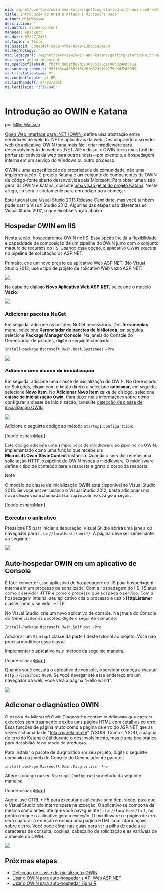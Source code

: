 ```yaml
---
uid: aspnet/overview/owin-and-katana/getting-started-with-owin-and-katana
title: Introdução ao OWIN e Katana | Microsoft Docs
author: MikeWasson
description: ''
ms.author: aspnetcontent
manager: wpickett
ms.date: 09/27/2013
ms.topic: article
ms.assetid: 6dae249f-5ac6-4f6e-bc49-13bcd5a54a70
ms.technology: ''
msc.legacyurl: /aspnet/overview/owin-and-katana/getting-started-with-owin-and-katana
msc.type: authoredcontent
ms.openlocfilehash: fb3ff1d061fb89b3236a05326c1c08b0240d5a1e
ms.sourcegitcommit: 953ff9ea4369f154d6fd0239599279ddd3280009
ms.translationtype: MT
ms.contentlocale: pt-BR
ms.lasthandoff: 07/03/2018
ms.locfileid: "37377040"
---
```

<a name="getting-started-with-owin-and-katana"></a>Introdução ao OWIN e Katana
====================
por [Mike Wasson](https://github.com/MikeWasson)

[Open Web Interface para .NET (OWIN)](http://owin.org/) define uma abstração entre servidores de web do .NET e aplicativos da web. Desacoplando o servidor web do aplicativo, OWIN torna mais fácil criar middleware para desenvolvimento de web do .NET. Além disso, o OWIN torna mais fácil de portar aplicativos da web para outros hosts&#8212;por exemplo, a hospedagem interna em um serviço do Windows ou outro processo.

OWIN é uma especificação de propriedade da comunidade, não uma implementação. O projeto Katana é um conjunto de componentes do OWIN de código-fonte aberto desenvolvida pela Microsoft. Para obter uma visão geral do OWIN e Katana, consulte [uma visão geral do projeto Katana](an-overview-of-project-katana.md). Neste artigo, eu será ir diretamente para um código para começar.

Este tutorial usa [Visual Studio 2013 Release Candidate](https://go.microsoft.com/fwlink/?LinkId=306566), mas você também pode usar o Visual Studio 2012. Algumas das etapas são diferentes no Visual Studio 2012, o que eu observação abaixo.

## <a name="host-owin-in-iis"></a>Hospedar OWIN em IIS

Nesta seção, hospedaremos OWIN no IIS. Essa opção lhe dá a flexibilidade e capacidade de composição de um pipeline do OWIN junto com o conjunto maduro de recursos do IIS. Usando essa opção, o aplicativo OWIN executa no pipeline de solicitação do ASP.NET.

Primeiro, crie um novo projeto de aplicativo Web ASP.NET. (No Visual Studio 2012, use o tipo de projeto de aplicativo Web vazio ASP.NET).

![](getting-started-with-owin-and-katana/_static/image1.png)

Na caixa de diálogo **Novo Aplicativo Web ASP.NET**, selecione o modelo **Vazio**.

![](getting-started-with-owin-and-katana/_static/image2.png)

### <a name="add-nuget-packages"></a>Adicionar pacotes NuGet

Em seguida, adicione os pacotes NuGet necessários. Dos **ferramentas** menu, selecione **Gerenciador de pacotes de biblioteca**, em seguida, selecione **Package Manager Console**. Na janela do Console do Gerenciador de pacotes, digite o seguinte comando:

`install-package Microsoft.Owin.Host.SystemWeb –Pre`

![](getting-started-with-owin-and-katana/_static/image3.png)

### <a name="add-a-startup-class"></a>Adicione uma classe de inicialização

Em seguida, adicione uma classe de inicialização do OWIN. No Gerenciador de Soluções, clique com o botão direito e selecione **adicionar**, em seguida, selecione **Novo Item**. No **Adicionar Novo Item** caixa de diálogo, selecione **classe de inicialização Owin**. Para obter mais informações sobre como configurar a classe de inicialização, consulte [detecção de classe de inicialização OWIN](owin-startup-class-detection.md).

![](getting-started-with-owin-and-katana/_static/image4.png)

Adicione o seguinte código ao método `Startup1.Configuration`:

[!code-csharp[Main](getting-started-with-owin-and-katana/samples/sample1.cs?highlight=3)]

Este código adiciona uma simple peça de middleware ao pipeline do OWIN, implementado como uma função que recebe um **Microsoft.Owin.IOwinContext** instância. Quando o servidor recebe uma solicitação HTTP, o pipeline do OWIN invoca o middleware. O middleware define o tipo de conteúdo para a resposta e grava o corpo da resposta.

> [!NOTE]
> O modelo de classe de inicialização OWIN está disponível no Visual Studio 2013. Se você estiver usando o Visual Studio 2012, basta adicionar uma nova classe vazia chamada `Startup1`e cole no código a seguir:


[!code-csharp[Main](getting-started-with-owin-and-katana/samples/sample2.cs)]

### <a name="run-the-application"></a>Executar o aplicativo

Pressione F5 para iniciar a depuração. Visual Studio abrirá uma janela do navegador para `http://localhost:*port*/`. A página deve ser semelhante ao seguinte:

![](getting-started-with-owin-and-katana/_static/image5.png)

## <a name="self-host-owin-in-a-console-application"></a>Auto-hospedar OWIN em um aplicativo de Console

É fácil converter esse aplicativo de hospedagem do IIS para hospedagem interna em um processo personalizado. Com a hospedagem do IIS, IIS atua como o servidor HTTP e como o processo que hospeda o serviço. Com a hospedagem interna, seu aplicativo cria o processo e usa o **HttpListener** classe como o servidor HTTP.

No Visual Studio, crie um novo aplicativo de console. Na janela do Console do Gerenciador de pacotes, digite o seguinte comando:

`Install-Package Microsoft.Owin.SelfHost -Pre`

Adicionar um `Startup1` classe da parte 1 deste tutorial ao projeto. Você não precisa modificar essa classe.

Implementar o aplicativo `Main` método da seguinte maneira.

[!code-csharp[Main](getting-started-with-owin-and-katana/samples/sample3.cs)]

Quando você executa o aplicativo de console, o servidor começa a escutar `http://localhost:9000`. Se você navegar até esse endereço em um navegador da web, você verá a página "Hello world".

![](getting-started-with-owin-and-katana/_static/image6.png)

## <a name="add-owin-diagnostics"></a>Adicionar o diagnóstico OWIN

O pacote de Microsoft.Owin.Diagnostics contém middleware que captura exceções sem tratamento e exibe uma página HTML com detalhes do erro. Essa funções de página muito como a página de erro do ASP.NET que às vezes é chamada de "[tela amarela morte](http://en.wikipedia.org/wiki/Yellow_Screen_of_Death#Yellow)" (YSOD). Como o YSOD, a página de erro do Katana é útil durante o desenvolvimento, mas é uma boa prática para desabilitá-lo no modo de produção.

Para instalar o pacote de diagnóstico em seu projeto, digite o seguinte comando na janela do Console do Gerenciador de pacotes:

`install-package Microsoft.Owin.Diagnostics –Pre`

Altere o código no seu `Startup1.Configuration` método da seguinte maneira:

[!code-csharp[Main](getting-started-with-owin-and-katana/samples/sample4.cs?highlight=4,9-12)]

Agora, use CTRL + F5 para executar o aplicativo sem depuração, para que o Visual Studio não interromperá na exceção. O aplicativo se comporta da mesma como antes, até que você navegue até `http://localhost/fail`, no ponto em que o aplicativo gera a exceção. O middleware de página de erro será capturar a exceção e exibirá uma página HTML com informações sobre o erro. Você pode clicar nas guias para ver a pilha de cadeia de caracteres de consulta, cookies, cabeçalho de solicitação e as variáveis de ambiente do OWIN.

![](getting-started-with-owin-and-katana/_static/image7.png)

## <a name="next-steps"></a>Próximas etapas

- [Detecção de classe de inicialização OWIN](owin-startup-class-detection.md)
- [Usar o OWIN para auto-hospedar a API Web ASP.NET](../../../web-api/overview/hosting-aspnet-web-api/use-owin-to-self-host-web-api.md)
- [Usar o OWIN para auto-hospedar SignalR](../../../signalr/overview/deployment/tutorial-signalr-self-host.md)
